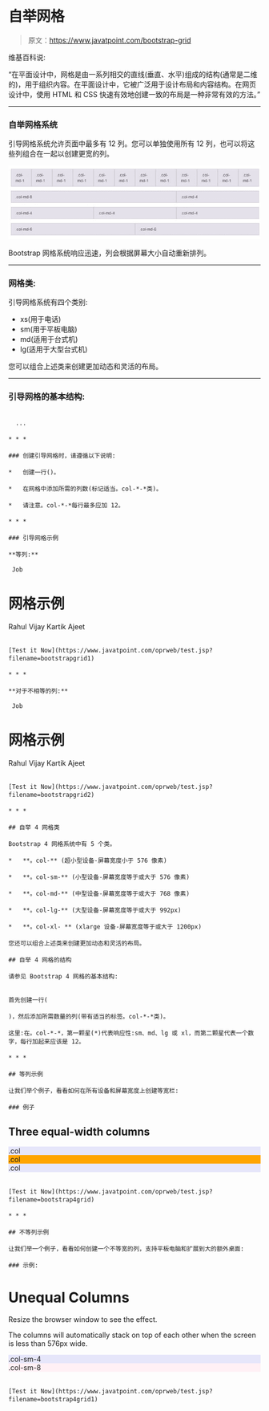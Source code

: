 # 自举网格

> 原文：<https://www.javatpoint.com/bootstrap-grid>

维基百科说:

“在平面设计中，网格是由一系列相交的直线(垂直、水平)组成的结构(通常是二维的)，用于组织内容。在平面设计中，它被广泛用于设计布局和内容结构。在网页设计中，使用 HTML 和 CSS 快速有效地创建一致的布局是一种非常有效的方法。”

* * *

### 自举网格系统

引导网格系统允许页面中最多有 12 列。您可以单独使用所有 12 列，也可以将这些列组合在一起以创建更宽的列。

![bootstrap grid](img/9d258b9c67e2e994628f286cef9d98b6.png)

Bootstrap 网格系统响应迅速，列会根据屏幕大小自动重新排列。

* * *

### 网格类:

引导网格系统有四个类别:

*   xs(用于电话)
*   sm(用于平板电脑)
*   md(适用于台式机)
*   lg(适用于大型台式机)

您可以组合上述类来创建更加动态和灵活的布局。

* * *

### 引导网格的基本结构:

```

  ...

* * *

### 创建引导网格时，请遵循以下说明:

*   创建一行()。

*   在网格中添加所需的列数(标记适当。col-*-*类)。

*   请注意。col-*-*每行最多应加 12。

* * *

### 引导网格示例

**等列:**

```

     Job

# 网格示例

  Rahul
  Vijay
  Kartik
  Ajeet

```

[Test it Now](https://www.javatpoint.com/oprweb/test.jsp?filename=bootstrapgrid1)

* * *

**对于不相等的列:**

```

     Job

# 网格示例

  Rahul
  Vijay
  Kartik
  Ajeet

```

[Test it Now](https://www.javatpoint.com/oprweb/test.jsp?filename=bootstrapgrid2)

* * *

## 自举 4 网格类

Bootstrap 4 网格系统中有 5 个类。

*   **。col-** (超小型设备-屏幕宽度小于 576 像素)

*   **。col-sm-** (小型设备-屏幕宽度等于或大于 576 像素)

*   **。col-md-** (中型设备-屏幕宽度等于或大于 768 像素)

*   **。col-lg-** (大型设备-屏幕宽度等于或大于 992px)

*   **。col-xl- ** (xlarge 设备-屏幕宽度等于或大于 1200px)

您还可以组合上述类来创建更加动态和灵活的布局。

## 自举 4 网格的结构

请参见 Bootstrap 4 网格的基本结构:

```
<!-- Control the column width, and how they should appear on different devices -->
<div class="row">
  <div class="col-*-*"></div>
  <div class="col-*-*"></div>
</div>
<div class="row">
  <div class="col-*-*"></div>
  <div class="col-*-*"></div>
  <div class="col-*-*"></div>
</div>

<!-- Or let Bootstrap automatically handle the layout -->
<div class="row">
  <div class="col"></div>
  <div class="col"></div>
  <div class="col"></div>
</div>

```

首先创建一行(

)，然后添加所需数量的列(带有适当的标签。col-*-*类)。

这里:在。col-*-*，第一颗星(*)代表响应性:sm、md、lg 或 xl，而第二颗星代表一个数字，每行加起来应该是 12。

* * *

## 等列示例

让我们举个例子，看看如何在所有设备和屏幕宽度上创建等宽栏:

### 例子

```
<!DOCTYPE html>
<html lang="en">
<head>
  <title>Bootstrap Example</title>
  <meta charset="utf-8">
  <meta name="viewport" content="width=device-width, initial-scale=1">
  <link rel="stylesheet" href="https://maxcdn.bootstrapcdn.com/bootstrap/4.0.0-beta.2/css/bootstrap.min.css">
  <script src="https://ajax.googleapis.com/ajax/libs/jquery/3.2.1/jquery.min.js"></script>
  <script src="https://cdnjs.cloudflare.com/ajax/libs/popper.js/1.12.6/umd/popper.min.js"></script>
  <script src="https://maxcdn.bootstrapcdn.com/bootstrap/4.0.0-beta.2/js/bootstrap.min.js"></script>
</head>
<body>

<div class="container-fluid">
  <h2>Three equal-width columns</h2>
  <div class="row">
    <div class="col" style="background-color:lavender;">.col</div>
    <div class="col" style="background-color:orange;">.col</div>
    <div class="col" style="background-color:lavender;">.col</div>

  </div>
</div>

</body>
</html>

```

[Test it Now](https://www.javatpoint.com/oprweb/test.jsp?filename=bootstrap4grid)

* * *

## 不等列示例

让我们举一个例子，看看如何创建一个不等宽的列，支持平板电脑和扩展到大的额外桌面:

### 示例:

```
<!DOCTYPE html>
<html lang="en">
<head>
  <title>Bootstrap Example</title>
  <meta charset="utf-8">
  <meta name="viewport" content="width=device-width, initial-scale=1">
  <link rel="stylesheet" href="https://maxcdn.bootstrapcdn.com/bootstrap/4.0.0-beta.2/css/bootstrap.min.css">
  <script src="https://ajax.googleapis.com/ajax/libs/jquery/3.2.1/jquery.min.js"></script>
  <script src="https://cdnjs.cloudflare.com/ajax/libs/popper.js/1.12.6/umd/popper.min.js"></script>
  <script src="https://maxcdn.bootstrapcdn.com/bootstrap/4.0.0-beta.2/js/bootstrap.min.js"></script>
</head>
<body>

<div class="container-fluid">
  <h1>Unequal Columns</h1>
  <p>Resize the browser window to see the effect.</p>
  <p>The columns will automatically stack on top of each other when the screen is less than 576px wide.</p>
  <div class="row">
    <div class="col-sm-4" style="background-color:lavender;">.col-sm-4</div>
    <div class="col-sm-8" style="background-color:lavenderblush;">.col-sm-8</div>
  </div>
</div>

</body>
</html>

```

[Test it Now](https://www.javatpoint.com/oprweb/test.jsp?filename=bootstrap4grid1)

```